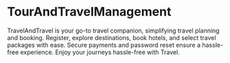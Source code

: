 # TourAndTravelManagement
TravelAndTravel is your go-to travel companion, simplifying travel planning and booking. Register, explore destinations, book hotels, and select travel packages with ease. Secure payments and password reset ensure a hassle-free experience. Enjoy your journeys hassle-free with Travel.
